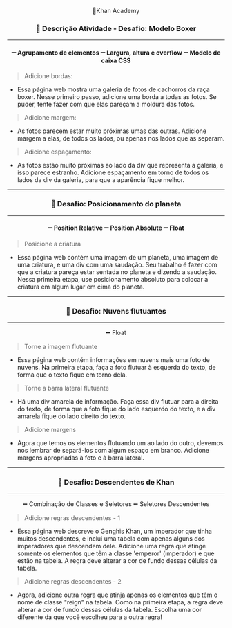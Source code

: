 

<p align="center">📍Khan Academy </p>

<h3 align="center">📝 Descrição Atividade - Desafio: Modelo Boxer </h3>

---

#### <p align="center"> ➖ Agrupamento de elementos ➖ Largura, altura e overflow ➖ Modelo de caixa CSS</p>

> Adicione bordas:

* Essa página web mostra uma galeria de fotos de cachorros da raça boxer. Nesse primeiro passo, adicione uma borda a todas as fotos. Se puder, tente fazer com que elas pareçam a moldura das fotos.

> Adicione margem:

* As fotos parecem estar muito próximas umas das outras. Adicione margem a elas, de todos os lados, ou apenas nos lados que as separam.

> Adicione espaçamento:

* As fotos estão muito próximas ao lado da div que representa a galeria, e isso parece estranho. Adicione espaçamento em torno de todos os lados da div da galeria, para que a aparência fique melhor.

___

<h3 align="center">📝 Desafio: Posicionamento do planeta </h3>

---
#### <p align="center"> ➖ Position Relative ➖ Position Absolute ➖ Float</p>
> Posicione a criatura

* Essa página web contém uma imagem de um planeta, uma imagem de uma criatura, e uma div com uma saudação. Seu trabalho é fazer com que a criatura pareça estar sentada no planeta e dizendo a saudação. Nessa primeira etapa, use posicionamento absoluto para colocar a criatura em algum lugar em cima do planeta.
  
---

<h3 align="center">📝 Desafio: Nuvens flutuantes</h3>

---
<p align="center"> ➖ Float</p>

> Torne a imagem flutuante

* Essa página web contém informações em nuvens mais uma foto de nuvens. Na primeira etapa, faça a foto flutuar à esquerda do texto, de forma que o texto fique em torno dela.

> Torne a barra lateral flutuante

* Há uma div amarela de informação. Faça essa div flutuar para a direita do texto, de forma que a foto fique do lado esquerdo do texto, e a div amarela fique do lado direito do texto.

> Adicione margens

* Agora que temos os elementos flutuando um ao lado do outro, devemos nos lembrar de separá-los com algum espaço em branco. Adicione margens apropriadas à foto e à barra lateral.

---

<h3 align="center">📝 Desafio: Descendentes de Khan</h3>

---
<p align="center"> ➖ Combinação de Classes e Seletores ➖ Seletores Descendentes</p>

> Adicione regras descendentes - 1

* Essa página web descreve o Genghis Khan, um imperador que tinha muitos descendentes, e inclui uma tabela com apenas alguns dos imperadores que descendem dele. Adicione uma regra que atinge somente os elementos que têm a classe 'emperor' (imperador) e que estão na tabela. A regra deve alterar a cor de fundo dessas células da tabela.

> Adicione regras descendentes - 2

* Agora, adicione outra regra que atinja apenas os elementos que têm o nome de classe "reign" na tabela. Como na primeira etapa, a regra deve alterar a cor de fundo dessas células da tabela. Escolha uma cor diferente da que você escolheu para a outra regra!
